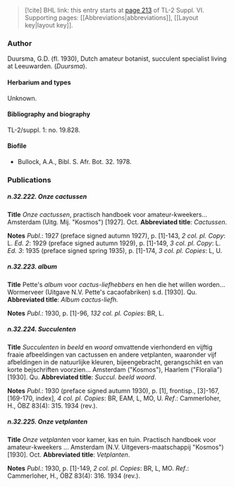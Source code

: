 > [!cite] BHL link: this entry starts at [page 213](https://www.biodiversitylibrary.org/item/103835#page/223/mode/1up) of TL-2 Suppl. VI.
> Supporting pages: [[Abbreviations|abbreviations]], [[Layout key|layout key]].

### Author

Duursma, G.D. (fl. 1930), Dutch amateur botanist, succulent specialist living at Leeuwarden. (*Duursma*).

#### Herbarium and types

Unknown.

#### Bibliography and biography

TL-2/suppl. 1: no. 19.828.

#### Biofile

- Bullock, A.A., Bibl. S. Afr. Bot. 32. 1978.

### Publications

##### n.32.222. Onze cactussen

**Title**
*Onze cactussen*, practisch handboek voor amateur-kweekers... Amsterdam (Uitg. Mij. "Kosmos") \[1927\]. Oct.
**Abbreviated title**: *Cactussen*.

**Notes**
*Publ*.: 1927 (preface signed autumn 1927), p. \[1\]-143, *2 col. pl. Copy*: L.
*Ed. 2*: 1929 (preface signed autumn 1929), p. \[1\]-149, *3 col. pl. Copy*: L.
*Ed. 3*: 1935 (preface signed spring 1935), p. \[1\]-174, *3 col. pl. Copies*: L, U.

##### n.32.223. album

**Title**
Pette's *album* voor *cactus-liefhebbers* en hen die het willen worden... Wormerveer (Uitgave N.V. Pette's cacaofabriken) s.d. \[1930\]. Qu.
**Abbreviated title**: *Album cactus-liefh.*

**Notes**
*Publ*.: 1930, p. \[1\]-96, *132 col. pl. Copies*: BR, L.

##### n.32.224. Succulenten

**Title**
*Succulenten* in *beeld* en *woord* omvattende vierhonderd en vijftig fraaie afbeeldingen van cactussen en andere vetplanten, waaronder vijf afbeldingen in de natuurlijke kleuren, bijeengebracht, gerangschikt en van korte bejschriften voorzien... Amsterdam ("Kosmos"), Haarlem ("Floralia") \[1930\]. Qu.
**Abbreviated title**: *Succul. beeld woord*.

**Notes**
*Publ*.: 1930 (preface signed autumn 1930), p. \[1\], frontisp., \[3\]-167, \[169-170, index\], *4 col. pl. Copies*: BR, EAM, L, MO, U.
*Ref*.: Cammerloher, H., ÖBZ 83(4): 315. 1934 (rev.).

##### n.32.225. Onze vetplanten

**Title**
*Onze vetplanten* voor kamer, kas en tuin. Practisch handboek voor amateur-kweekers ... Amsterdam (N.V. Uitgevers-maatschappij "Kosmos") \[1930\]. Oct.
**Abbreviated title**: *Vetplanten*.

**Notes**
*Publ*.: 1930, p. \[1\]-149, *2 col. pl. Copies*: BR, L, MO.
*Ref*.: Cammerloher, H., ÖBZ 83(4): 316. 1934 (rev.).

